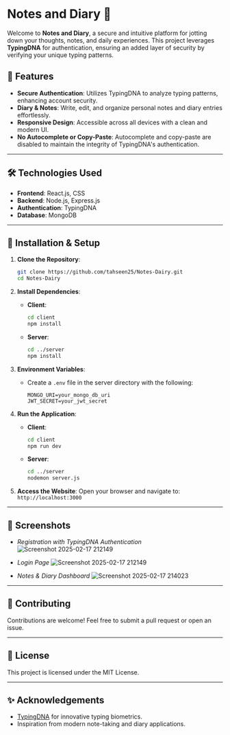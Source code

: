 # Notes and Diary 📓

Welcome to **Notes and Diary**, a secure and intuitive platform for jotting down your thoughts, notes, and daily experiences. This project leverages **TypingDNA** for authentication, ensuring an added layer of security by verifying your unique typing patterns.

## 🚀 Features
- **Secure Authentication**: Utilizes TypingDNA to analyze typing patterns, enhancing account security.
- **Diary & Notes**: Write, edit, and organize personal notes and diary entries effortlessly.
- **Responsive Design**: Accessible across all devices with a clean and modern UI.
- **No Autocomplete or Copy-Paste**: Autocomplete and copy-paste are disabled to maintain the integrity of TypingDNA's authentication.

---

## 🛠️ Technologies Used
- **Frontend**: React.js, CSS
- **Backend**: Node.js, Express.js
- **Authentication**: TypingDNA
- **Database**: MongoDB

---

## 🔧 Installation & Setup

1. **Clone the Repository**:
    ```bash
    git clone https://github.com/tahseen25/Notes-Dairy.git
    cd Notes-Dairy
    ```

2. **Install Dependencies**:
    - **Client**:
      ```bash
      cd client
      npm install
      ```
    - **Server**:
      ```bash
      cd ../server
      npm install
      ```

3. **Environment Variables**:
    - Create a `.env` file in the server directory with the following:
      ```env
      MONGO_URI=your_mongo_db_uri
      JWT_SECRET=your_jwt_secret
      ```

4. **Run the Application**:
    - **Client**:
      ```bash
      cd client
      npm run dev
      ```
    - **Server**:
      ```bash
      cd ../server
      nodemon server.js
      ```

5. **Access the Website**:
    Open your browser and navigate to: `http://localhost:3000`

---

## 📸 Screenshots
- *Registration with TypingDNA Authentication*
  ![Screenshot 2025-02-17 212149](https://github.com/user-attachments/assets/d991f363-f436-4704-ac51-9462157dd39a)

- *Login Page*
  ![Screenshot 2025-02-17 212149](https://github.com/user-attachments/assets/993ef250-b69e-4a2a-9c0d-2fe180721d0b)

- *Notes & Diary Dashboard*
![Screenshot 2025-02-17 214023](https://github.com/user-attachments/assets/6eeba95f-0de2-4140-8eba-3aac1b197f23)

---


## 🤝 Contributing
Contributions are welcome! Feel free to submit a pull request or open an issue.

---

## 📄 License
This project is licensed under the MIT License.

---

## ✨ Acknowledgements
- [TypingDNA](https://www.typingdna.com/) for innovative typing biometrics.
- Inspiration from modern note-taking and diary applications.
